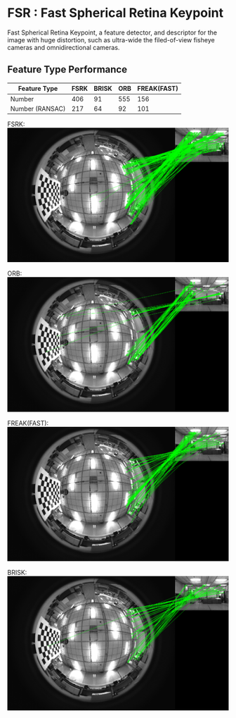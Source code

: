# FSR : Fast Spherical Retina Keypoint

Fast Spherical Retina Keypoint, a feature detector, and descriptor for the image with huge distortion, such as ultra-wide the filed-of-view fisheye cameras and omnidirectional cameras.

## Feature Type Performance

Feature Type | FSRK | BRISK | ORB | FREAK(FAST)
--- | --- | --- | --- | ---
Number | 406 | 91 | 555 | 156
Number (RANSAC) | 217 | 64 | 92 | 101

FSRK:
<img src="doc/fsrk.png">

ORB:
<img src="doc/orb.png">

FREAK(FAST):
<img src="doc/freak_fast.png">

BRISK:
<img src="doc/brisk.png">

